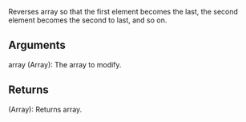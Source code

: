 Reverses array so that the first element becomes the last, the second element becomes the second to last, and so on.


## Arguments

array (Array): The array to modify.

## Returns

(Array): Returns array.